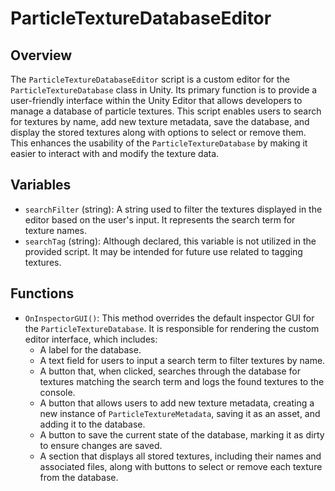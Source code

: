 # ParticleTextureDatabaseEditor

## Overview
The `ParticleTextureDatabaseEditor` script is a custom editor for the `ParticleTextureDatabase` class in Unity. Its primary function is to provide a user-friendly interface within the Unity Editor that allows developers to manage a database of particle textures. This script enables users to search for textures by name, add new texture metadata, save the database, and display the stored textures along with options to select or remove them. This enhances the usability of the `ParticleTextureDatabase` by making it easier to interact with and modify the texture data.

## Variables
- `searchFilter` (string): A string used to filter the textures displayed in the editor based on the user's input. It represents the search term for texture names.
- `searchTag` (string): Although declared, this variable is not utilized in the provided script. It may be intended for future use related to tagging textures.

## Functions
- `OnInspectorGUI()`: This method overrides the default inspector GUI for the `ParticleTextureDatabase`. It is responsible for rendering the custom editor interface, which includes:
  - A label for the database.
  - A text field for users to input a search term to filter textures by name.
  - A button that, when clicked, searches through the database for textures matching the search term and logs the found textures to the console.
  - A button that allows users to add new texture metadata, creating a new instance of `ParticleTextureMetadata`, saving it as an asset, and adding it to the database.
  - A button to save the current state of the database, marking it as dirty to ensure changes are saved.
  - A section that displays all stored textures, including their names and associated files, along with buttons to select or remove each texture from the database.